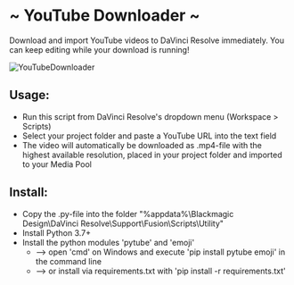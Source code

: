 # ~ YouTube Downloader ~
Download and import YouTube videos to DaVinci Resolve immediately.
You can keep editing while your download is running!

![YouTubeDownloader](https://github.com/neezr/YouTube-Downloader-for-DaVinci-Resolve/assets/145998491/420f6616-6285-4c1d-a276-603cb6c9cb36)

## Usage:
- Run this script from DaVinci Resolve's dropdown menu (Workspace > Scripts)
- Select your project folder and paste a YouTube URL into the text field
- The video will automatically be downloaded as .mp4-file with the highest available resolution, placed in your project folder and imported to your Media Pool

## Install:
- Copy the .py-file into the folder "%appdata%\Blackmagic Design\DaVinci Resolve\Support\Fusion\Scripts\Utility"
- Install Python 3.7+
- Install the python modules 'pytube' and 'emoji'
	- --> open 'cmd' on Windows and execute 'pip install pytube emoji' in the command line
	- --> or install via requirements.txt with 'pip install -r requirements.txt'
